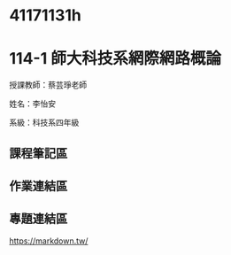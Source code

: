 # 41171131h

# 114-1 師大科技系網際網路概論
授課教師：蔡芸琤老師
 
姓名：李怡安

系級：科技系四年級

## 課程筆記區

## 作業連結區
## 專題連結區
https://markdown.tw/
